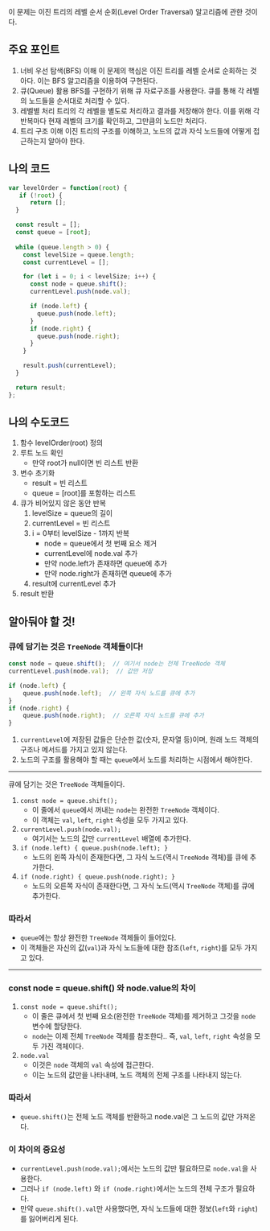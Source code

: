 이 문제는 이진 트리의 레벨 순서 순회(Level Order Traversal) 알고리즘에 관한 것이다.

## 주요 포인트

1. 너비 우선 탐색(BFS) 이해
이 문제의 핵심은 이진 트리를 레벨 순서로 순회하는 것아다. 이는 BFS 알고리즘을 이용하여 구현된다.
2. 큐(Queue) 활용
BFS를 구현하기 위해 큐 자료구조를 사용한다. 큐를 통해 각 레벨의 노드들을 순서대로 처리할 수 있다.
3. 레벨별 처리
트리의 각 레벨을 별도로 처리하고 결과를 저장해야 한다. 이를 위해 각 반복마다 현재 레벨의 크기를 확인하고, 그만큼의 노드만 처리다.
4. 트리 구조 이해
이진 트리의 구조를 이해하고, 노드의 값과 자식 노드들에 어떻게 접근하는지 알아야 한다.

## 나의 코드

```jsx
var levelOrder = function(root) {
   if (!root) {
      return [];
  }

  const result = [];
  const queue = [root];
  
  while (queue.length > 0) {
    const levelSize = queue.length;
    const currentLevel = [];

    for (let i = 0; i < levelSize; i++) {
      const node = queue.shift();
      currentLevel.push(node.val);

      if (node.left) {
        queue.push(node.left);
      }
      if (node.right) {
        queue.push(node.right);
      }
    }

    result.push(currentLevel);
  }

  return result;
};
```

## 나의 수도코드

1. 함수 levelOrder(root) 정의
2. 루트 노드 확인
    - 만약 root가 null이면 빈 리스트 반환
3. 변수 초기화
    - result = 빈 리스트
    - queue = [root]를 포함하는 리스트
4. 큐가 비어있지 않은 동안 반복
    1. levelSize = queue의 길이
    2. currentLevel = 빈 리스트
    3. i = 0부터 levelSize - 1까지 반복
        - node = queue에서 첫 번째 요소 제거
        - currentLevel에 node.val 추가
        - 만약 node.left가 존재하면 queue에 추가
        - 만약 node.right가 존재하면 queue에 추가
    4. result에 currentLevel 추가
5. result 반환

## 알아둬야 할 것!

### 큐에 담기는 것은 `TreeNode` 객체들이다!

```jsx
const node = queue.shift();  // 여기서 node는 전체 TreeNode 객체
currentLevel.push(node.val);  // 값만 저장

if (node.left) {
    queue.push(node.left);  // 왼쪽 자식 노드를 큐에 추가
}
if (node.right) {
    queue.push(node.right);  // 오른쪽 자식 노드를 큐에 추가
}
```

1. `currentLevel`에 저장된 값들은 단순한 값(숫자, 문자열 등)이며, 원래 노드 객체의 구조나 메서드를 가지고 있지 않는다.
2. 노드의 구조를 활용해야 할 때는 `queue`에서 노드를 처리하는 시점에서 해야한다.

---

큐에 담기는 것은 `TreeNode` 객체들이다.

1. `const node = queue.shift();`
    - 이 줄에서 `queue`에서 꺼내는 `node`는 완전한 `TreeNode` 객체이다.
    - 이 객체는 `val`, `left`, `right` 속성을 모두 가지고 있다.
2. `currentLevel.push(node.val);`
    - 여기서는 노드의 값만 `currentLevel` 배열에 추가한다.
3. `if (node.left) { queue.push(node.left); }`
    - 노드의 왼쪽 자식이 존재한다면, 그 자식 노드(역시 `TreeNode` 객체)를 큐에 추가한다.
4. `if (node.right) { queue.push(node.right); }`
    - 노드의 오른쪽 자식이 존재한다면, 그 자식 노드(역시 `TreeNode` 객체)를 큐에 추가한다.

### 따라서

- `queue`에는 항상 완전한 `TreeNode` 객체들이 들어있다.
- 이 객체들은 자신의 값(`val`)과 자식 노드들에 대한 참조(`left`, `right`)를 모두 가지고 있다.

---

### const node = queue.shift() 와 node.value의 차이

1. `const node = queue.shift();`
    - 이 줄은 큐에서 첫 번째 요소(완전한 `TreeNode` 객체)를 제거하고 그것을 `node` 변수에 할당한다.
    - `node`는 이제 전체 `TreeNode` 객체를 참조한다.. 즉, `val`, `left`, `right` 속성을 모두 가진 객체이다.
2. `node.val`
    - 이것은 `node` 객체의 `val` 속성에 접근한다.
    - 이는 노드의 값만을 나타내며, 노드 객체의 전체 구조를 나타내지 않는다.

### 따라서

- `queue.shift()`는 전체 노드 객체를 반환하고 node.val은 그 노드의 값만 가져온다.

### 이 차이의 중요성

- `currentLevel.push(node.val);`에서는 노드의 값만 필요하므로 `node.val`을 사용한다.
- 그러나 `if (node.left)` 와 `if (node.right)`에서는 노드의 전체 구조가 필요하다.
- 만약 `queue.shift().val`만 사용했다면, 자식 노드들에 대한 정보(`left`와 `right`)를 잃어버리게 된다.
